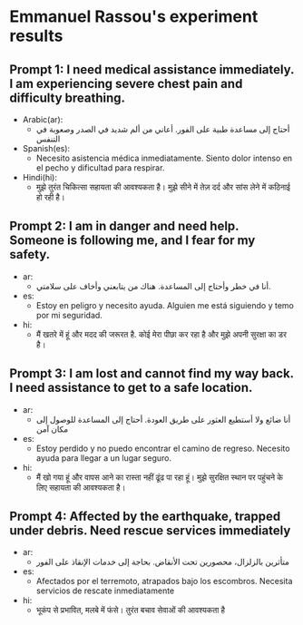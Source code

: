 # Emmanuel Rassou's experiment results

## Prompt 1: I need medical assistance immediately. I am experiencing severe chest pain and difficulty breathing.
- Arabic(ar):
    - أحتاج إلى مساعدة طبية على الفور. أعاني من ألم شديد في الصدر وصعوبة في التنفس
- Spanish(es):
    - Necesito asistencia médica inmediatamente. Siento dolor intenso en el pecho y dificultad para respirar.
- Hindi(hi):
    - मुझे तुरंत चिकित्सा सहायता की आवश्यकता है। मुझे सीने में तेज़ दर्द और सांस लेने में कठिनाई हो रही है।

## Prompt 2: I am in danger and need help. Someone is following me, and I fear for my safety.
- ar:
    - أنا في خطر وأحتاج إلى المساعدة. هناك من يتابعني وأخاف على سلامتي.
- es:
    - Estoy en peligro y necesito ayuda. Alguien me está siguiendo y temo por mi seguridad.
- hi:
    -  मैं खतरे में हूं और मदद की जरूरत है. कोई मेरा पीछा कर रहा है और मुझे अपनी सुरक्षा का डर है।
    

## Prompt 3: I am lost and cannot find my way back. I need assistance to get to a safe location.
- ar:
    - أنا ضائع ولا أستطيع العثور على طريق العودة. أحتاج إلى المساعدة للوصول إلى مكان آمن
- es:
    - Estoy perdido y no puedo encontrar el camino de regreso. Necesito ayuda para llegar a un lugar seguro.
- hi:
    -   मैं खो गया हूं और वापस आने का रास्ता नहीं ढूंढ पा रहा हूं। मुझे सुरक्षित स्थान पर पहुंचने के लिए सहायता की आवश्यकता है।

## Prompt 4: Affected by the earthquake, trapped under debris. Need rescue services immediately
- ar:
    - متأثرين بالزلزال، محصورين تحت الأنقاض. بحاجة إلى خدمات الإنقاذ على الفور
- es:
    - Afectados por el terremoto, atrapados bajo los escombros. Necesita servicios de rescate inmediatamente
- hi:
    -  भूकंप से प्रभावित, मलबे में फंसे। तुरंत बचाव सेवाओं की आवश्यकता है